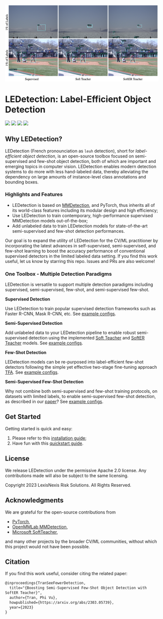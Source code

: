 <p align="center"><img src="assets/teaser.png" /></p>

# LEDetection: Label-Efficient Object Detection
<span><img src="https://img.shields.io/badge/license-Apache 2.0-blue" /> <img src="https://img.shields.io/badge/python->=3.7-brightgreen" /> <img src="https://img.shields.io/badge/pytorch->=1.6.0-orange" /> <img src="https://img.shields.io/badge/%20-contributions%20welcome-5429E6" /></span>

## Why LEDetection?
LEDetection (French pronounciation as `leuh` detection), short for *label-efficient object detection*, is an open-source toolbox focused on semi-supervised and few-shot object detection, both of which are important and emerging topics in computer vision. LEDetection enables modern detection systems to do more with less hand-labeled data, thereby alleviating the dependency on large amounts of instance-level class annotations and bounding boxes.

### Highlights and Features

* LEDetection is based on [MMDetection](https://github.com/open-mmlab/mmdetection), and PyTorch, thus inherits all of its world-class features including its modular design and high efficiency;
* Use LEDetection to train contemporary, high-performance supervised MMDetection models out-of-the-box;
* Add unlabeled data to train LEDetection models for state-of-the-art semi-supervised and few-shot detection performances.

Our goal is to expand the utility of LEDetection for the CV/ML practitioner by incorporating the latest advances in self-supervised, semi-supervised, and few-shot learning to boost the accuracy performance of conventional supervised detectors in the limited labeled data setting. If you find this work useful, let us know by starring this repo. Issues and PRs are also welcome!

### One Toolbox - Multiple Detection Paradigms
LEDetection is versatile to support multiple detection paradigms including supervised, semi-supervised, few-shot, and semi-supervised few-shot.

**Supervised Detection**

Use LEDetection to train popular supervised detection frameworks such as Faster R-CNN, Mask R-CNN, etc. See [example configs](https://github.com/lexisnexis-risk-open-source/ledetection/configs/supervised).

**Semi-Supervised Detection**

Add unlabeled data to your LEDetection pipeline to enable robust semi-supervised detection using the implemented [Soft Teacher](https://arxiv.org/abs/2106.09018) and [SoftER Teacher](https://arxiv.org/abs/2303.05739) models. See [example configs](https://github.com/lexisnexis-risk-open-source/ledetection/configs/semi_supervised).

**Few-Shot Detection**

LEDetection models can be re-purposed into label-efficient few-shot detectors following the simple yet effective two-stage fine-tuning approach [TFA](https://arxiv.org/abs/2003.06957). See [example configs](https://github.com/lexisnexis-risk-open-source/ledetection/configs/few_shot).

**Semi-Supervised Few-Shot Detection**

Why not combine both semi-supervised and few-shot training protocols, on datasets with limited labels, to enable semi-supervised few-shot detection, as described in our [paper](https://arxiv.org/abs/2303.05739)? See [example configs](https://github.com/lexisnexis-risk-open-source/ledetection/configs/semi_few_shot).

## Get Started
Getting started is quick and easy:

1. Please refer to this [installation guide](https://github.com/lexisnexis-risk-open-source/ledetection/docs/installation.md);
2. Have fun with this [quickstart guide](https://github.com/lexisnexis-risk-open-source/ledetection/docs/quickstart.md).

## License
We release LEDetection under the permissive Apache 2.0 license. Any contributions made will also be subject to the same licensing.

Copyright 2023 LexisNexis Risk Solutions. All Rights Reserved.

## Acknowledgments
We are grateful for the open-source contributions from 

* [PyTorch](https://pytorch.org/),
* [OpenMMLab MMDetection](https://github.com/open-mmlab/mmdetection),
* [Microsoft SoftTeacher](https://github.com/microsoft/SoftTeacher),

and many other projects by the broader CV/ML communities, without which this project would not have been possible.

## Citation
If you find this work useful, consider citing the related paper:

```
@inproceedings{TranSeeFewerDetection,
  title="{Boosting Semi-Supervised Few-Shot Object Detection with SoftER Teacher}",
  author={Tran, Phi Vu},
  howpublished={https://arxiv.org/abs/2303.05739},
  year={2023}
}
```
